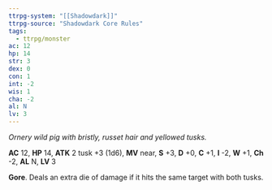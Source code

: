 ```yaml
---
ttrpg-system: "[[Shadowdark]]"
ttrpg-source: "Shadowdark Core Rules"
tags:
  - ttrpg/monster
ac: 12
hp: 14
str: 3
dex: 0
con: 1
int: -2
wis: 1
cha: -2
al: N
lv: 3
---
```


_Ornery wild pig with bristly, russet hair and yellowed tusks._

**AC** 12, **HP** 14, **ATK** 2 tusk +3 (1d6), **MV** near, **S** +3, **D** +0, **C** +1, **I** -2, **W** +1, **Ch** -2, **AL** N, **LV** 3

**Gore**. Deals an extra die of damage if it hits the same target with both tusks.

